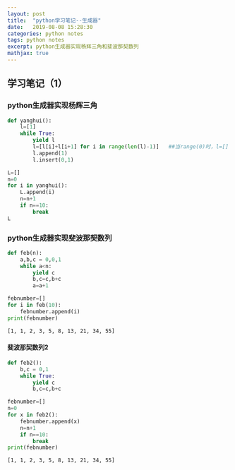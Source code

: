 ```yaml
---
layout: post
title:  "python学习笔记--生成器"
date:   2019-08-08 15:28:30
categories: python notes
tags: python notes
excerpt: python生成器实现杨辉三角和斐波那契数列
mathjax: true
---
```

## 学习笔记（1）

### python生成器实现杨辉三角


```python
def yanghui():
    l=[1]
    while True:
        yield l
        l=[l[i]+l[i+1] for i in range(len(l)-1)]   ##当range(0)时，l=[]
        l.append(1)
        l.insert(0,1)

```


```python
L=[]
n=0
for i in yanghui():
	L.append(i)
	n=n+1
	if n==10:
		break
L
```

### python生成器实现斐波那契数列


```python
def feb(n):
	a,b,c = 0,0,1
	while a<n:
		yield c
		b,c=c,b+c
		a=a+1
```


```python
febnumber=[]
for i in feb(10):
	febnumber.append(i)
print(febnumber)
```

    [1, 1, 2, 3, 5, 8, 13, 21, 34, 55]
    

#### 斐波那契数列2


```python
def feb2():
	b,c = 0,1
	while True:
		yield c
		b,c=c,b+c
```


```python
febnumber=[]
n=0
for x in feb2():
	febnumber.append(x)
	n=n+1
	if n==10:
		break
print(febnumber)
```

    [1, 1, 2, 3, 5, 8, 13, 21, 34, 55]
    


```python

```

